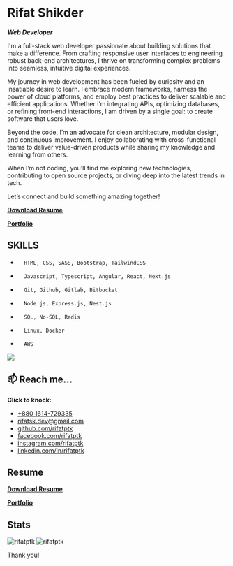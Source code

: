 

# Rifat Shikder

_**Web Developer**_



I'm a full-stack web developer passionate about building solutions that make a difference. From crafting responsive user interfaces to engineering robust back-end architectures, I thrive on transforming complex problems into seamless, intuitive digital experiences.

My journey in web development has been fueled by curiosity and an insatiable desire to learn. I embrace modern frameworks, harness the power of cloud platforms, and employ best practices to deliver scalable and efficient applications. Whether I’m integrating APIs, optimizing databases, or refining front-end interactions, I am driven by a single goal: to create software that users love.

Beyond the code, I’m an advocate for clean architecture, modular design, and continuous improvement. I enjoy collaborating with cross-functional teams to deliver value-driven products while sharing my knowledge and learning from others.

When I’m not coding, you’ll find me exploring new technologies, contributing to open source projects, or diving deep into the latest trends in tech.

Let’s connect and build something amazing together!

[**Download Resume**](https://rifatsk.vercel.app/files/Rifat_Shikder_Resume.pdf)

[**Portfolio**](https://rifatsk.vercel.app)


## SKILLS

-       HTML, CSS, SASS, Bootstrap, TailwindCSS
-       Javascript, Typescript, Angular, React, Next.js
-       Git, Github, Gitlab, Bitbucket
-       Node.js, Express.js, Nest.js
-       SQL, No-SQL, Redis
-       Linux, Docker
-       AWS


 <img src="https://skillicons.dev/icons?i=javascript,typescript,angular,react,next,nodejs,express,nestjs,postgres,mongo,redis,git,docker" />



## 📫 Reach me...



**Click to knock:**

- [+880 1614-729335](tel:+8801614729335)
- [rifatsk.dev@gmail.com](mailto:rifatsk.dev@gmail.com)
- [github.com/rifatptk](https://github.com/rifatptk)
- [facebook.com/rifatptk](https://facebook.com/rifatptk)
- [instagram.com/rifatptk](https://instagram.com/in/rifatptk)
- [linkedin.com/in/rifatptk](https://linkedin.com/in/rifatptk)

## Resume



[**Download Resume**](https://rifatsk.vercel.app/files/Rifat_Shikder_Resume.pdf)

[**Portfolio**](https://rifatsk.vercel.app)

## Stats
<img src="https://komarev.com/ghpvc/?username=rifatptk&label=Profile%20views&color=0e75b6&style=flat" alt="rifatptk" />

<img align="left" src="https://github-readme-streak-stats.herokuapp.com/?user=rifatptk&" alt="rifatptk" />


Thank you!
